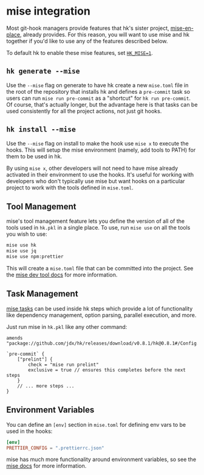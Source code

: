 # mise integration

Most git-hook managers provide features that hk's sister project, [mise-en-place](https://github.com/jdx/mise), already provides. For this reason, you will want to use mise and hk together if you'd like
to use any of the features described below.

To default hk to enable these mise features, set [`HK_MISE=1`](/configuration#hk-mise).

## `hk generate --mise`

Use the `--mise` flag on generate to have hk create a new `mise.toml`
file in the root of the repository that installs hk and defines a `pre-commit` task so users can run `mise run pre-commit` as a "shortcut" for `hk run pre-commit`. Of course, that's actually longer, but the advantage here is that tasks can be used consistently for all the project actions, not just git hooks.

## `hk install --mise`

Use the `--mise` flag on install to make the hook use `mise x` to execute the hooks. This will setup the mise environment (namely, add tools to PATH) for them to be used in hk.

By using `mise x`, other developers will not need to have mise already activated in their environment to use the hooks. It's useful for working
with developers who don't typically use mise but want hooks on a particular project to work with the tools defined in `mise.toml`.

## Tool Management

mise's tool management feature lets you define the version of all of the tools used in `hk.pkl` in a single place. To use, run `mise use` on
all the tools you wish to use:

```sh
mise use hk
mise use jq
mise use npm:prettier
```

This will create a `mise.toml` file that can be committed into the project. See the [mise dev tool docs](https://mise.jdx.dev/dev-tools/) for more information.

## Task Management

[mise tasks](https://mise.jdx.dev/tasks/) can be used inside hk steps
which provide a lot of functionality like dependency management, option
parsing, parallel execution, and more.

Just run mise in `hk.pkl` like any other command:

```pkl
amends "package://github.com/jdx/hk/releases/download/v0.8.1/hk@0.8.1#/Config.pkl"

`pre-commit` {
    ["prelint"] {
        check = "mise run prelint"
        exclusive = true // ensures this completes before the next steps
    }
    // ... more steps ...
}
```

## Environment Variables

You can define an `[env]` section in `mise.toml` for defining env vars to be used in the hooks:

```toml
[env]
PRETTIER_CONFIG = ".prettierrc.json"
```

mise has much more functionality around environment variables, so see the [mise docs](https://mise.jdx.dev/environments/) for more information.
